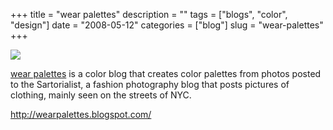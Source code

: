 +++
title = "wear palettes"
description = ""
tags = ["blogs", "color", "design"]
date = "2008-05-12"
categories = ["blog"]
slug = "wear-palettes"
+++



  <div class="notebook-screenshot"><a href="http://wearpalettes.blogspot.com/"><img src="http://media.konigi.com/bluga/wt48283fa2c9b31.jpg"/></a></div><p><a href="http://wearpalettes.blogspot.com/">wear palettes</a> is a color blog that creates color palettes from photos posted to the Sartorialist, a fashion photography blog that posts pictures of clothing, mainly seen on the streets of NYC.</p>
    
  <a href="http://wearpalettes.blogspot.com/">http://wearpalettes.blogspot.com/</a>
